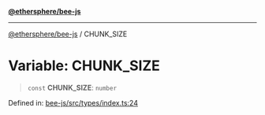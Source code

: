 [**@ethersphere/bee-js**](../Overview.md)

***

[@ethersphere/bee-js](../Overview.md) / CHUNK\_SIZE

# Variable: CHUNK\_SIZE

> `const` **CHUNK\_SIZE**: `number`

Defined in: [bee-js/src/types/index.ts:24](https://github.com/ethersphere/bee-js/blob/3abbe2b1b264d6b586511a56e93badb2236bd09d/src/types/index.ts#L24)
